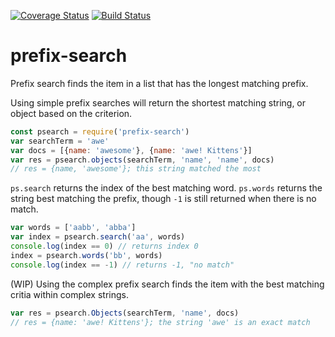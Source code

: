 [![Coverage Status](https://coveralls.io/repos/github/matutter/prefix-search/badge.svg?branch=master)](https://coveralls.io/github/matutter/prefix-search?branch=master) [![Build Status](https://travis-ci.org/matutter/prefix-search.svg?branch=master)](https://travis-ci.org/matutter/prefix-search)
# prefix-search
Prefix search finds the item in a list that has the longest matching prefix.

Using simple prefix searches will return the shortest matching string, or object based on the criterion.

```javaScript
const psearch = require('prefix-search')
var searchTerm = 'awe'
var docs = [{name: 'awesome'}, {name: 'awe! Kittens'}]
var res = psearch.objects(searchTerm, 'name', 'name', docs)
// res = {name, 'awesome'}; this string matched the most
```
```ps.search``` returns the index of the best matching word. ```ps.words``` returns the string best matching the prefix, though ```-1``` is still returned when there is no match.

```javascript
var words = ['aabb', 'abba']
var index = psearch.search('aa', words)
console.log(index == 0) // returns index 0
index = psearch.words('bb', words) 
console.log(index == -1) // returns -1, "no match"
```

(WIP) Using the complex prefix search finds the item with the best matching critia within complex strings.

```javascript
var res = psearch.Objects(searchTerm, 'name', docs)
// res = {name: 'awe! Kittens'}; the string 'awe' is an exact match
```
